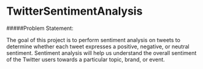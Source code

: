 # TwitterSentimentAnalysis
#####Problem Statement:

The goal of this project is to perform sentiment analysis on tweets to determine whether each tweet expresses a positive, negative, or neutral sentiment. Sentiment analysis will help us understand the overall sentiment of the Twitter users towards a particular topic, brand, or event.
